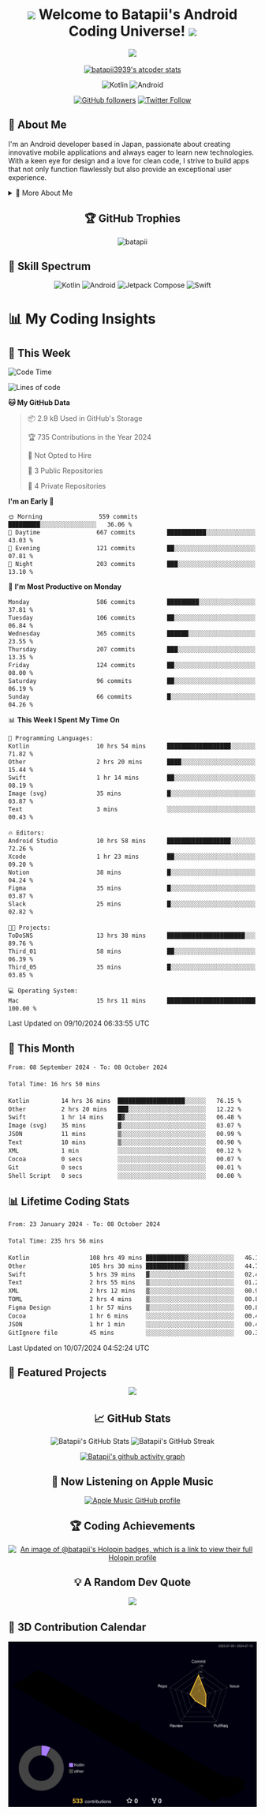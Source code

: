 <h1 align="center">
  <img src="https://media.giphy.com/media/hvRJCLFzcasrR4ia7z/giphy.gif" width="28">
  Welcome to Batapii's Android Coding Universe!
  <img src="https://media.giphy.com/media/hvRJCLFzcasrR4ia7z/giphy.gif" width="28">
</h1>

<p align="center">
  <img src="https://readme-typing-svg.herokuapp.com/?lines=Android+Developer+in+Japan;Always%20learning%20new%20things&font=Fira%20Code&center=true&width=440&height=45&color=f75c7e&vCenter=true&size=22">
</p>

<div align="center">

[![batapii3939's atcoder stats](https://atcoder-readme-stats.vercel.app/stats/batapii3939?theme=dark&show_history=5&width=450)](https://github.com/iwbc-mzk/atcoder-readme-stats)

![Kotlin](https://img.shields.io/badge/Kotlin-★☆☆☆☆☆☆☆☆☆-brightgreen)
![Android](https://img.shields.io/badge/Android-★☆☆☆☆☆☆☆☆☆-brightgreen)

  
[![GitHub followers](https://img.shields.io/github/followers/batapii?style=social)](https://github.com/batapii)
[![Twitter Follow](https://img.shields.io/twitter/follow/batapii?style=social)](https://twitter.com/batapii3939)

</div>

## 🚀 About Me
I'm an Android developer based in Japan, passionate about creating innovative mobile applications and always eager to learn new technologies. With a keen eye for design and a love for clean code, I strive to build apps that not only function flawlessly but also provide an exceptional user experience.

<details>
<summary>🌟 More About Me</summary>

- 🔭 I'm currently working on revolutionizing mobile productivity apps
- 🌱 I'm currently learning Kotlin Multiplatform and Jetpack Compose
- 👯 I'm looking to collaborate on open-source Android projects

</details>

<h2 align="center">🏆 GitHub Trophies</h2>
<p align="center">
  <img src="https://github-profile-trophy.vercel.app/?username=batapii&theme=nord&column=7&no-frame=true&no-bg=true&rank=SECRET,SSS,SS,S,AAA,AA,A,B,C,?" alt="batapii" />
</p>

## 🌈 Skill Spectrum

<div align="center">

![Kotlin](https://img.shields.io/badge/Kotlin-0095D5?style=for-the-badge&logo=kotlin&logoColor=white)
![Android](https://img.shields.io/badge/Android-3DDC84?style=for-the-badge&logo=android&logoColor=white)
![Jetpack Compose](https://img.shields.io/badge/Jetpack%20Compose-4285F4?style=for-the-badge&logo=jetpackcompose&logoColor=white)
![Swift](https://img.shields.io/badge/Swift-FA7343?style=for-the-badge&logo=swift&logoColor=white)

</div>


# 📊 My Coding Insights

## 📅 This Week
<!--START_SECTION:waka-week-->
![Code Time](http://img.shields.io/badge/Code%20Time-239%20hrs%2040%20mins-blue)

![Lines of code](https://img.shields.io/badge/From%20Hello%20World%20I%27ve%20Written-101.7%20thousand%20lines%20of%20code-blue)

**🐱 My GitHub Data** 

> 📦 2.9 kB Used in GitHub's Storage 
 > 
> 🏆 735 Contributions in the Year 2024
 > 
> 🚫 Not Opted to Hire
 > 
> 📜 3 Public Repositories 
 > 
> 🔑 4 Private Repositories 
 > 
**I'm an Early 🐤** 

```text
🌞 Morning                559 commits         █████████░░░░░░░░░░░░░░░░   36.06 % 
🌆 Daytime                667 commits         ███████████░░░░░░░░░░░░░░   43.03 % 
🌃 Evening                121 commits         ██░░░░░░░░░░░░░░░░░░░░░░░   07.81 % 
🌙 Night                  203 commits         ███░░░░░░░░░░░░░░░░░░░░░░   13.10 % 
```
📅 **I'm Most Productive on Monday** 

```text
Monday                   586 commits         █████████░░░░░░░░░░░░░░░░   37.81 % 
Tuesday                  106 commits         ██░░░░░░░░░░░░░░░░░░░░░░░   06.84 % 
Wednesday                365 commits         ██████░░░░░░░░░░░░░░░░░░░   23.55 % 
Thursday                 207 commits         ███░░░░░░░░░░░░░░░░░░░░░░   13.35 % 
Friday                   124 commits         ██░░░░░░░░░░░░░░░░░░░░░░░   08.00 % 
Saturday                 96 commits          ██░░░░░░░░░░░░░░░░░░░░░░░   06.19 % 
Sunday                   66 commits          █░░░░░░░░░░░░░░░░░░░░░░░░   04.26 % 
```


📊 **This Week I Spent My Time On** 

```text
💬 Programming Languages: 
Kotlin                   10 hrs 54 mins      ██████████████████░░░░░░░   71.82 % 
Other                    2 hrs 20 mins       ████░░░░░░░░░░░░░░░░░░░░░   15.44 % 
Swift                    1 hr 14 mins        ██░░░░░░░░░░░░░░░░░░░░░░░   08.19 % 
Image (svg)              35 mins             █░░░░░░░░░░░░░░░░░░░░░░░░   03.87 % 
Text                     3 mins              ░░░░░░░░░░░░░░░░░░░░░░░░░   00.43 % 

🔥 Editors: 
Android Studio           10 hrs 58 mins      ██████████████████░░░░░░░   72.26 % 
Xcode                    1 hr 23 mins        ██░░░░░░░░░░░░░░░░░░░░░░░   09.20 % 
Notion                   38 mins             █░░░░░░░░░░░░░░░░░░░░░░░░   04.24 % 
Figma                    35 mins             █░░░░░░░░░░░░░░░░░░░░░░░░   03.87 % 
Slack                    25 mins             █░░░░░░░░░░░░░░░░░░░░░░░░   02.82 % 

🐱‍💻 Projects: 
ToDoSNS                  13 hrs 38 mins      ██████████████████████░░░   89.76 % 
Third_01                 58 mins             ██░░░░░░░░░░░░░░░░░░░░░░░   06.39 % 
Third_05                 35 mins             █░░░░░░░░░░░░░░░░░░░░░░░░   03.85 % 

💻 Operating System: 
Mac                      15 hrs 11 mins      █████████████████████████   100.00 % 
```


 Last Updated on 09/10/2024 06:33:55 UTC
<!--END_SECTION:waka-week-->

## 📅 This Month
<!--START_SECTION:wakamonth-->

```txt
From: 08 September 2024 - To: 08 October 2024

Total Time: 16 hrs 50 mins

Kotlin         14 hrs 36 mins  ███████████████████░░░░░░   76.15 %
Other          2 hrs 20 mins   ███░░░░░░░░░░░░░░░░░░░░░░   12.22 %
Swift          1 hr 14 mins    █▓░░░░░░░░░░░░░░░░░░░░░░░   06.48 %
Image (svg)    35 mins         ▓░░░░░░░░░░░░░░░░░░░░░░░░   03.07 %
JSON           11 mins         ▒░░░░░░░░░░░░░░░░░░░░░░░░   00.99 %
Text           10 mins         ▒░░░░░░░░░░░░░░░░░░░░░░░░   00.90 %
XML            1 min           ░░░░░░░░░░░░░░░░░░░░░░░░░   00.12 %
Cocoa          0 secs          ░░░░░░░░░░░░░░░░░░░░░░░░░   00.07 %
Git            0 secs          ░░░░░░░░░░░░░░░░░░░░░░░░░   00.01 %
Shell Script   0 secs          ░░░░░░░░░░░░░░░░░░░░░░░░░   00.00 %
```

<!--END_SECTION:wakamonth-->

## 📊 Lifetime Coding Stats

<!--START_SECTION:wakaalltime-->

```txt
From: 23 January 2024 - To: 08 October 2024

Total Time: 235 hrs 56 mins

Kotlin                 108 hrs 49 mins ███████████▓░░░░░░░░░░░░░   46.12 %
Other                  105 hrs 30 mins ███████████▒░░░░░░░░░░░░░   44.72 %
Swift                  5 hrs 39 mins   ▓░░░░░░░░░░░░░░░░░░░░░░░░   02.40 %
Text                   2 hrs 55 mins   ▒░░░░░░░░░░░░░░░░░░░░░░░░   01.24 %
XML                    2 hrs 12 mins   ▒░░░░░░░░░░░░░░░░░░░░░░░░   00.93 %
TOML                   2 hrs 4 mins    ▒░░░░░░░░░░░░░░░░░░░░░░░░   00.88 %
Figma Design           1 hr 57 mins    ▒░░░░░░░░░░░░░░░░░░░░░░░░   00.83 %
Cocoa                  1 hr 6 mins     ░░░░░░░░░░░░░░░░░░░░░░░░░   00.47 %
JSON                   1 hr 1 min      ░░░░░░░░░░░░░░░░░░░░░░░░░   00.43 %
GitIgnore file         45 mins         ░░░░░░░░░░░░░░░░░░░░░░░░░   00.32 %
```

<!--END_SECTION:wakaalltime-->

Last Updated on 10/07/2024 04:52:24 UTC

## 🌟 Featured Projects

<div align="center">
  <a href="https://github.com/batapii/ToDoSNS">
    <img src="https://github-readme-stats.vercel.app/api/pin/?username=batapii&repo=ToDoSNS&theme=radical" />
  </a>

## 📈 GitHub Stats

<div align="center">
  <img src="https://github-readme-stats.vercel.app/api?username=batapii&show_icons=true&theme=radical" alt="Batapii's GitHub Stats" />
  <img src="https://github-readme-streak-stats.herokuapp.com/?user=batapii&theme=radical" alt="Batapii's GitHub Streak" />
  
[![Batapii's github activity graph](https://github-readme-activity-graph.vercel.app/graph?username=batapii&theme=react-dark)](https://github.com/ashutosh00710/github-readme-activity-graph)
</div>

## 🎵 Now Listening on Apple Music

<div align="center">
  
[![Apple Music GitHub profile](https://music-profile.rayriffy.com/theme/dark.svg?uid=001005.6598667d2ffd4a10a4f429edd0ba24c4.1156)](https://github.com/rayriffy/apple-music-github-profile)

</div>


## 🏆 Coding Achievements

<div align="center">

[![An image of @batapii's Holopin badges, which is a link to view their full Holopin profile](https://holopin.me/batapii)](https://holopin.io/@batapii)

</div>

## 💡 A Random Dev Quote

<div align="center">

![](https://quotes-github-readme.vercel.app/api?type=horizontal&theme=radical)

</div>

</div>

## 🚀 3D Contribution Calendar

<div align="center">
  
![](./profile-3d-contrib/profile-night-rainbow.svg)

</div>
